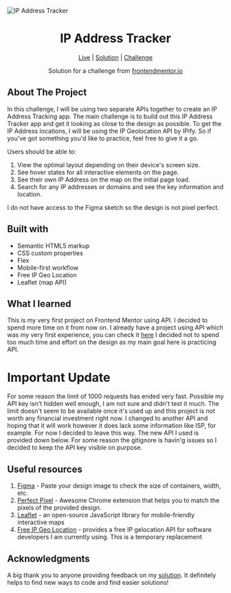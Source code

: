 ![IP Address Tracker](https://github.com/catherineisonline/ip-address-tracker-frontendmentor/blob/main/images/project-preview.png?raw=true)

<h1 align="center">IP Address Tracker</h1>

<div align="center">

[Live](https://manueldinisjunior.github.io/IP-Address-Tracker//)
| [Solution](https://www.frontendmentor.io/solutions/ip-address-tracker-cOIHM9TrjM)
| [Challenge](https://www.frontendmentor.io/challenges/ip-address-tracker-I8-0yYAH0)

Solution for a challenge from [frontendmentor.io](https://www.frontendmentor.io/)

</div>

## About The Project

In this challenge, I will be using two separate APIs together to create an IP Address Tracking app.
The main challenge is to build out this IP Address Tracker app and get it looking as close to the design as possible. To get the IP Address locations, I will be using the IP Geolocation API by IPify. So if you've got something you'd like to practice, feel free to give it a go.


Users should be able to:
1. View the optimal layout depending on their device's screen size.
2. See hover states for all interactive elements on the page.
3. See their own IP Address on the map on the initial page load.
4. Search for any IP addresses or domains and see the key information and location.


I do not have access to the Figma sketch so the design is not pixel perfect.

## Built with 

- Semantic HTML5 markup
- CSS custom properties
- Flex
- Mobile-first workflow
- Free IP Geo Location
- Leaflet (map API)

## What I learned
This is my very first project on Frontend Mentor using API. I decided to spend more time on it from now on. I already have a project using API which was my very first experience, you can check it [here](https://github.com/catherineisonline/covid19-awareness) I decided not to spend too much time and effort on the design as my main goal here is practicing API.

# Important Update

For some reason the limit of 1000 requests has ended very fast. Possible my API key isn't hidden well enough, I am not sure and didn't test it much. The limit doesn't seem to be available once it's used up and this project is not worth any financial investment right now. I changed to another API and hoping that it will work however it does lack some information like ISP, for example. For now I decided to leave this way. The new API I used is provided down below. 
For some reason the gitignore is havin'g issues so I decided to keep the API key visible on purpose. 

## Useful resources

1. [Figma](https://www.figma.com/) - Paste your design image to check the size of containers, width, etc.
2. [Perfect Pixel](https://chrome.google.com/webstore/detail/perfectpixel-by-welldonec/dkaagdgjmgdmbnecmcefdhjekcoceebi) - Awesome Chrome extension that helps you to match the pixels of the provided design.
4. [Leaflet](https://geo.ipify.org/) - an open-source JavaScript library for mobile-friendly interactive maps
5. [Free IP Geo Location](https://ipgeolocation.io/) - provides a free IP gelocation API for software developers I am currently using. This is a temporary replacement

## Acknowledgments

A big thank you to anyone providing feedback on my [solution](https://www.frontendmentor.io/solutions/ip-address-tracker-cOIHM9TrjM). It definitely helps to find new ways to code and find easier solutions! 
